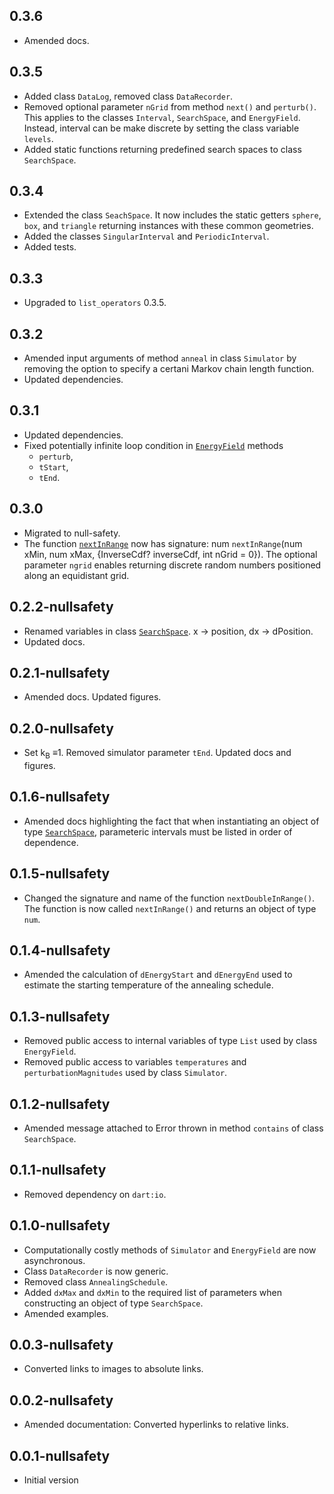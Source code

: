 
## 0.3.6
- Amended docs.

## 0.3.5
- Added class `DataLog`, removed class `DataRecorder`.
- Removed optional parameter `nGrid` from method `next()` and `perturb()`.
  This applies to the classes `Interval`, `SearchSpace`, and `EnergyField`.
  Instead, interval can be make discrete by setting the class variable `levels`.
- Added static functions returning predefined search
  spaces to class `SearchSpace`.

## 0.3.4
- Extended the class `SeachSpace`. It now includes the static getters `sphere`,
  `box`, and `triangle` returning instances with these common geometries.
- Added the classes `SingularInterval` and `PeriodicInterval`.
- Added tests.


## 0.3.3

- Upgraded to `list_operators` 0.3.5.

## 0.3.2

- Amended input arguments of method `anneal` in class `Simulator` by removing
  the option to specify a certani Markov chain length function.
- Updated dependencies.

## 0.3.1

- Updated dependencies.
- Fixed potentially infinite loop condition in [`EnergyField`][EnergyField] methods
  * `perturb`,
  * `tStart`,
  * `tEnd`.

## 0.3.0

- Migrated to null-safety.
- The function [`nextInRange`][nextInRange] now has signature:
   num `nextInRange`(num xMin, num xMax, {InverseCdf? inverseCdf,
   int nGrid = 0}). The optional parameter `ngrid` enables
   returning discrete random numbers positioned along an
   equidistant grid.

## 0.2.2-nullsafety

- Renamed variables in class [`SearchSpace`][SearchSpace].
  x -> position, dx -> dPosition.
- Updated docs.

## 0.2.1-nullsafety

- Amended docs. Updated figures.

## 0.2.0-nullsafety

- Set k<sub>B</sub> &equiv;1. Removed simulator parameter `tEnd`.
  Updated docs and figures.

## 0.1.6-nullsafety

- Amended docs highlighting the fact that when instantiating an object of type [`SearchSpace`][SearchSpace],
  parameteric intervals must be listed in order of dependence.

## 0.1.5-nullsafety

- Changed the signature and name of the function `nextDoubleInRange()`.
  The function is now called `nextInRange()` and returns an object of type `num`.

## 0.1.4-nullsafety

- Amended the calculation of `dEnergyStart` and `dEnergyEnd` used to estimate the
  starting temperature of the annealing schedule.

## 0.1.3-nullsafety

- Removed public access to internal variables of type `List` used by class `EnergyField`.
- Removed public access to variables `temperatures` and `perturbationMagnitudes` used by class `Simulator`.

## 0.1.2-nullsafety

- Amended message attached to Error thrown in method `contains` of class `SearchSpace`.

## 0.1.1-nullsafety

- Removed dependency on `dart:io`.

## 0.1.0-nullsafety

- Computationally costly methods of `Simulator` and `EnergyField`  are now asynchronous.
- Class `DataRecorder` is now generic.
- Removed class `AnnealingSchedule`.
- Added `dxMax` and `dxMin` to the required list of parameters when constructing
  an object of type `SearchSpace`.
- Amended examples.

## 0.0.3-nullsafety

- Converted links to images to absolute links.


## 0.0.2-nullsafety

- Amended documentation: Converted hyperlinks to relative links.

## 0.0.1-nullsafety

- Initial version


[EnergyField]: https://pub.dev/documentation/simulated_annealing/latest/simulated_annealing/EnergyField-class.html

[nextInRange]: https://pub.dev/documentation/simulated_annealing/latest/simulated_annealing/RandomInRange/nextInRange.html


[SearchSpace]: https://pub.dev/documentation/simulated_annealing/latest/simulated_annealing/SearchSpace-class.html

